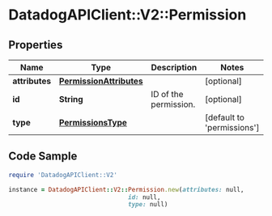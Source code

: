 # DatadogAPIClient::V2::Permission

## Properties

Name | Type | Description | Notes
------------ | ------------- | ------------- | -------------
**attributes** | [**PermissionAttributes**](PermissionAttributes.md) |  | [optional] 
**id** | **String** | ID of the permission. | [optional] 
**type** | [**PermissionsType**](PermissionsType.md) |  | [default to &#39;permissions&#39;]

## Code Sample

```ruby
require 'DatadogAPIClient::V2'

instance = DatadogAPIClient::V2::Permission.new(attributes: null,
                                 id: null,
                                 type: null)
```


